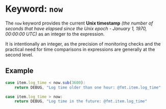 # Keyword: `now`

The `now` keyword provides the current **Unix timestamp** _(the number of seconds that have elapsed since the Unix epoch - January 1, 1970, 00:00:00 UTC)_ as an integer to the expression.

It is intentionally an integer, as the precision of monitoring checks and the practical need for time comparisons in expressions are generally at the second level.

## Example
```javascript
case item.log_time < now.sub(3600):
    return DEBUG, "Log time older than one hour: @fmt.item.log_time"

case item.log_time > now:
    return DEBUG, "Log time in the future: @fmt.item.log_time"

```
